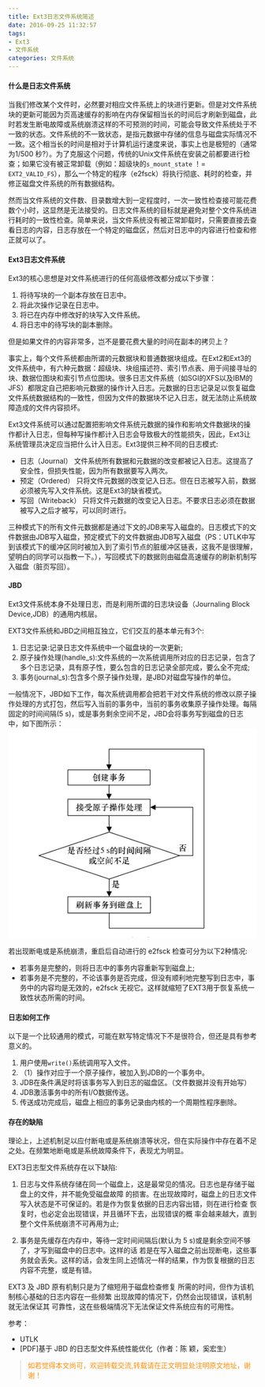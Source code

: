 ```yaml
---
title: Ext3日志文件系统简述
date: 2016-09-25 11:32:57
tags: 
- Ext3
- 文件系统
categories: 文件系统
---
```

#### 什么是日志文件系统
当我们修改某个文件时，必然要对相应文件系统上的块进行更新。但是对文件系统块的更新可能因为页高速缓存的影响在内存保留相当长的时间后才刷新到磁盘，此时若发生断电故障或系统崩溃这样的不可预测的时间，可能会导致文件系统处于不一致的状态。文件系统的不一致状态，是指元数据中存储的信息与磁盘实际情况不一致。这个相当长的时间是相对于计算机运行速度来说，事实上也是极短的（通常为1/500 秒?）。为了克服这个问题，传统的Unix文件系统在安装之前都要进行检查；如果它没有被正常卸载（例如：超级块的`s_mount_state` ！= `EXT2_VALID_FS`），那么一个特定的程序（e2fsck）将执行彻底、耗时的检查，并修正磁盘文件系统的所有数据结构。

然而当文件系统的文件数、目录数增大到一定程度时，一次一致性检查接可能花费数个小时，这显然是无法接受的。日志文件系统的目标就是避免对整个文件系统进行耗时的一致性检查。简单来说，当文件系统没有被正常卸载时，只需要直接去查看日志的内容，日志存放在一个特定的磁盘区，然后对日志中的内容进行检查和修正就可以了。

#### Ext3日志文件系统
Ext3的核心思想是对文件系统进行的任何高级修改都分成以下步骤：

1. 将待写块的一个副本存放在日志中。
2. 将此次操作记录在日志中。
3. 将已在内存中修改好的块写入文件系统。
4. 将日志中的待写块的副本删除。

但是如果文件的内容非常多，岂不是要花费大量的时间在副本的拷贝上？

事实上，每个文件系统都由所谓的元数据块和普通数据块组成。在Ext2和Ext3的文件系统中，有六种元数据：超级块、块组描述符、索引节点表、用于间接寻址的块、数据位图块和索引节点位图块。很多日志文件系统（如SGI的XFS以及IBM的JFS）都限定自己把影响元数据的操作计入日志。元数据的日志记录足以恢复磁盘文件系统数据结构的一致性，但因为文件的数据块不记入日志，就无法防止系统故障造成的文件内容损坏。

Ext3文件系统可以通过配置把影响文件系统元数据的操作和影响文件数据块的操作都计入日志，但每种写操作都计入日志会导致极大的性能损失，因此，Ext3让系统管理员决定应当把什么计入日志。Ext3提供三种不同的日志模式:

- 日志（Journal）
	文件系统所有数据和元数据的改变都被记入日志。这提高了安全性，但损失性能，因为所有数据要写入两次。
- 预定（Ordered）
	只将文件元数据的改变记入日志。但在日志被写入前，数据必须被先写入文件系统。这是Ext3的缺省模式。
- 写回（Writeback）
   只将文件元数据的改变记入日志。不要求日志必须在数据被写入之后才被写，可以同时进行。
   
三种模式下的所有文件元数据都是通过下文的JDB来写入磁盘的。日志模式下的文件数据由JDB写入磁盘，预定模式下的文件数据由JDB写入磁盘（PS：UTLK中写到该模式下的缓冲区同时被加入到了索引节点的脏缓冲区链表，这我不是很理解，望明白的同学可以指教一下。），写回模式下的数据则由磁盘高速缓存的刷新机制写入磁盘（脏页写回）。
  
#### JBD
Ext3文件系统本身不处理日志，而是利用所谓的日志块设备（Journaling Block Device,JDB）的通用内核层。

EXT3文件系统和JBD之间相互独立，它们交互的基本单元有3个:

1. 日志记录:记录日志文件系统中一个磁盘块的一次更新;
2. 原子操作处理(handle_s):文件系统的一次系统调用所对应的日志记录，包含了多个日志记录，具有原子性，要么包含的日志记录全部完成，要么全不完成;
3. 事务(journal_s):包含多个原子操作处理，是JBD对磁盘写操作的单位。

一般情况下，JBD如下工作，每次系统调用都会把若干对文件系统的修改以原子操作处理的方式打包，然后写入当前的事务中，当前的事务收集原子操作处理。每隔固定的时间间隔(5 s)，或是事务剩余空间不足，JBD会将事务写到磁盘的日志中，如下图所示：
![JDB处理原始流程](/images/ext3/ext3-journal-file-system-0.png)

若出现断电或是系统崩溃，重启后自动进行的 e2fsck 检查可分为以下2种情况:

- 若事务是完整的，则将日志中的事务内容重新写到磁盘上;
- 若事务是不完整的，不论该事务是否完成，但没有顺利地完整写到日志中，事务中的内容均是无效的，e2fsck 无视它。这样就缩短了EXT3用于恢复系统一致性状态所需的时间。

#### 日志如何工作
以下是一个比较通用的模式，可能在默写特定情况下不是很符合，但还是具有参考意义的。

1. 用户使用`write()`系统调用写入文件。
2. （1）操作对应于一个原子操作，被加入到JDB的一个事务中。
3. JDB在条件满足时将该事务写入到日志的磁盘区。（文件数据并没有开始写）
4. JDB激活事务中的所有I/O数据传送。
5. 传送成功完成后，磁盘上相应的事务记录由内核的一个周期性程序删除。

#### 存在的缺陷

理论上，上述机制足以应付断电或是系统崩溃等状况，但在实际操作中存在着不足之处。在频繁地断电或是系统故障条件下，表现尤为明显。

EXT3日志型文件系统存在以下缺陷:

1. 日志与文件系统存储在同一个磁盘上，这是最常见的情况。日志也是存储于磁盘上的文件，并不能免受磁盘故障 的损害。在出现故障时，磁盘上的日志文件写入状态是不可保证的。若是作为恢复依据的日志内容出错，则在进行检查 恢复时，也必定会出现错误，并且循环下去，出现错误的概 率会越来越大，直到整个文件系统崩溃不可再用为止;

2. 事务是先缓存在内存中，等待一定时间间隔后(默认为 5 s)或是剩余空间不够了，才写到磁盘中的日志中。这样的话 若是在写入磁盘之前出现断电，这些事务就会丢失。这样的话，会发生同上述情况一样的结果，作为恢复根据的日志内容不完整，或是有错。

EXT3 及 JBD 原有机制只是为了缩短用于磁盘检查修复 所需的时间，但作为该机制核心基础的日志内容在一些频繁 出现故障的情况下，仍然会出现错误，该机制就无法保证其 可靠性，这在些极端情况下无法保证文件系统应有的可用性。



参考：

- UTLK
- [PDF]基于 JBD 的日志型文件系统性能优化（作者：陈 颖，奚宏生）


><font color= Darkorange>如若觉得本文尚可，欢迎转载交流,转载请在正文明显处注明原文地址，谢谢！</font> 

